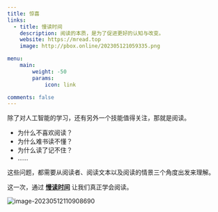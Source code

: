 ```yaml
---
title: 惊喜
links:
  - title: 慢读时间
    description: 阅读的本质，是为了促进更好的认知与改变。
    website: https://mread.top
    image: http://pbox.online/202305121059335.png

menu:
    main: 
        weight: -50
        params:
            icon: link

comments: false
---
```


除了对人工智能的学习，还有另外一个技能值得关注，那就是阅读。

- 为什么不喜欢阅读？
- 为什么难书读不懂？
- 为什么读了记不住？
- ......

这些问题，都需要从阅读者、阅读文本以及阅读的情景三个角度出发来理解。

这一次，通过 [**慢读时间**](https://mread.top) 让我们真正学会阅读。

![image-20230512110908690](http://pbox.online/202305121109717.png)

